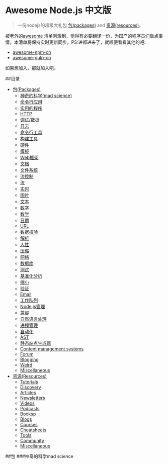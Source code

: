 # Awesome Node.js 中文版 

> 一份nodejs的超级大礼包 [包(packages)](#包) and [资源(resources)](#资源)。

被老外的[awesome](https://github.com/sindresorhus/awesome) 清单刺激到，觉得有必要翻译一份，为国产的程序员们做点事情，本清单将保持实时更新同步。PS:进都进来了，就顺便看看其他的吧:
- [awesome-npm-cn](https://github.com/Pines-Cheng/awesome-npm-cn)
- [awesome-gulp-cn](https://github.com/Pines-Cheng/awesome-gulp-cn)

如果想加入，那就加入吧。

##目录

- [包(Packages)](#包)
	- [神奇的科学(mad science)](#神奇的科学mad-science)
	- [命令行应用](#命令行应用)
	- [实用的程序](#实用的程序)
	- [HTTP](#http)
	- [调试/数据](#调试--数据)
	- [日志](#日志)
	- [命令行工具](#命令行工具)
	- [构建工具](#构建工具)
	- [硬件](#硬件)
	- [模板](#模板)
	- [Web框架](#web框架)
	- [文档](#文档)
	- [文件系统](#文件系统)
	- [流控制](#流控制)
	- [流](#流)
	- [实时](#实时)
	- [图片](#图片)
	- [文本](#文本)
	- [数字](#数字)
	- [数学](#数学)
	- [日期](#日期)
	- [URL](#url)
	- [数据校验](#数据校验)
	- [解析](#解析)
	- [人性](#人性)
	- [压缩](#压缩)
	- [网络](#网络)
	- [数据库](#数据库)
	- [测试](#测试)
	- [基准化分析](#基准化分析)
	- [缩小](#缩小)
	- [验证](#验证)
	- [Email](#email)
	- [工作队列](#工作队列)
	- [Node.js管理](#nodejs管理)
	- [兼容](#兼容)
	- [自然语言处理](#自然语言处理)
	- [进程管理](#进程管理)
	- [自动化](#自动化)
	- [AST](#ast)
	- [静态站点生成器](#静态站点生成器)
	- [Content management systems](#content-management-systems)
	- [Forum](#forum)
	- [Blogging](#blogging)
	- [Weird](#weird)
	- [Miscellaneous](#miscellaneous)
- [资源(Resources)](#resources)
	- [Tutorials](#tutorials)
	- [Discovery](#discovery)
	- [Articles](#articles)
	- [Newsletters](#newsletters)
	- [Videos](#videos)
	- [Podcasts](#podcasts)
	- [Books](#books)p
	- [Blogs](#blogs)
	- [Courses](#courses)
	- [Cheatsheets](#cheatsheets)
	- [Tools](#tools)
	- [Community](#community)
	- [Miscellaneous](#miscellaneous)
	
	
##包
###神奇的科学mad science
